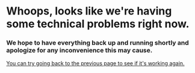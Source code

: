 # Whoops, looks like we're having some technical problems right now.

### We hope to have everything back up and running shortly and apologize for any inconvenience this may cause.

<a href="javascript:history.back()">You can try going back to the previous page to see if it's working again.</a>

